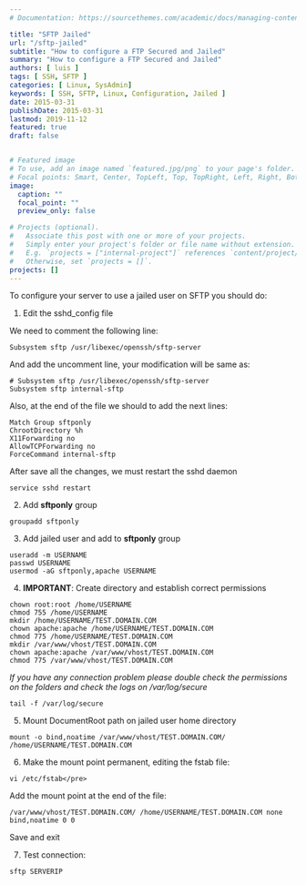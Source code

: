 ```yaml
---
# Documentation: https://sourcethemes.com/academic/docs/managing-content/

title: "SFTP Jailed"
url: "/sftp-jailed"
subtitle: "How to configure a FTP Secured and Jailed"
summary: "How to configure a FTP Secured and Jailed"
authors: [ luis ]
tags: [ SSH, SFTP ]
categories: [ Linux, SysAdmin]
keywords: [ SSH, SFTP, Linux, Configuration, Jailed ]
date: 2015-03-31
publishDate: 2015-03-31
lastmod: 2019-11-12
featured: true
draft: false


# Featured image
# To use, add an image named `featured.jpg/png` to your page's folder.
# Focal points: Smart, Center, TopLeft, Top, TopRight, Left, Right, BottomLeft, Bottom, BottomRight.
image:
  caption: ""
  focal_point: ""
  preview_only: false

# Projects (optional).
#   Associate this post with one or more of your projects.
#   Simply enter your project's folder or file name without extension.
#   E.g. `projects = ["internal-project"]` references `content/project/deep-learning/index.md`.
#   Otherwise, set `projects = []`.
projects: []
---
```


To configure your server to use a jailed user on SFTP you should do:

1. Edit the sshd_config file
  
We need to comment the following line:

```shell
Subsystem sftp /usr/libexec/openssh/sftp-server
```

And add the uncomment line, your modification will be same as:

```shell
# Subsystem sftp /usr/libexec/openssh/sftp-server
Subsystem sftp internal-sftp
```

Also, at the end of the file we should to add the next lines:

```shell
Match Group sftponly
ChrootDirectory %h
X11Forwarding no
AllowTCPForwarding no
ForceCommand internal-sftp
```

After save all the changes, we must restart the sshd daemon

```shell
service sshd restart
```

2. Add **sftponly** group

```shell
groupadd sftponly
```

3. Add jailed user and add to **sftponly** group

```shell
useradd -m USERNAME
passwd USERNAME
usermod -aG sftponly,apache USERNAME
```

4. **IMPORTANT**: Create directory and establish correct permissions

```shell
chown root:root /home/USERNAME
chmod 755 /home/USERNAME
mkdir /home/USERNAME/TEST.DOMAIN.COM
chown apache:apache /home/USERNAME/TEST.DOMAIN.COM
chmod 775 /home/USERNAME/TEST.DOMAIN.COM
mkdir /var/www/vhost/TEST.DOMAIN.COM
chown apache:apache /var/www/vhost/TEST.DOMAIN.COM
chmod 775 /var/www/vhost/TEST.DOMAIN.COM
```

*If you have any connection problem please double check the permissions on the folders and check the logs on /var/log/secure*

```shell
tail -f /var/log/secure
```

5. Mount DocumentRoot path on jailed user home directory

```shell
mount -o bind,noatime /var/www/vhost/TEST.DOMAIN.COM/ /home/USERNAME/TEST.DOMAIN.COM
```

6. Make the mount point permanent, editing the fstab file:

```shell
vi /etc/fstab</pre>
```

Add the mount point at the end of the file:

```shell
/var/www/vhost/TEST.DOMAIN.COM/ /home/USERNAME/TEST.DOMAIN.COM none bind,noatime 0 0
```

Save and exit

7. Test connection:

```shell
sftp SERVERIP
```